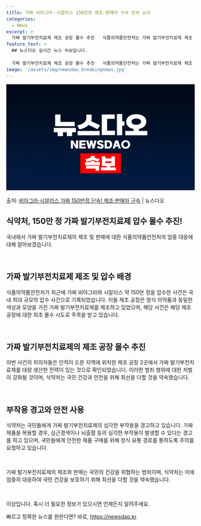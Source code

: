 ```yaml
---
title: 가짜 비아그라‧시알리스 150만정 제조·판매자 구속 단속 소식
categories:
  - News
excerpt: >
  가짜 발기부전치료제 제조 공장 몰수 추진   식품의약품안전처는 가짜 발기부전치료제 제조 및 판매 행위를 적발…
feature_text: >
  ## 뉴스다오 실시간 뉴스 속보입니다.

  가짜 발기부전치료제 제조 공장 몰수 추진   식품의약품안전처는 가짜 발기부전치료제 제조 및 판매 행위를 적발…
image: '/assets/img/newsdao_breakingnews.jpg'
---
```


![뉴스다오 속보](/assets/img/newsdao_breakingnews.jpg)

<p>출처: <a href="https://newsdao.kr/4073" rel="dofollow">비아그라‧시알리스 가짜 150만정 단속! 제조·판매자 구속</a> | 뉴스다오</p>

<h2 data-ke-size="size26">식약처, 150만 정 가짜 발기부전치료제 압수 몰수 추진!</h2>
국내에서 가짜 발기부전치료제의 제조 및 판매에 대한 식품의약품안전처의 엄중 대응에 대해 알아보겠습니다.

<p data-ke-size="size16">&nbsp;</p>

<h2 data-ke-size="size24">가짜 발기부전치료제 제조 및 압수 배경</h2>
식품의약품안전처가 최근에 가짜 비아그라와 시알리스 약 150만 정을 압수한 사건은 국내 최대 규모의 압수 사건으로 기록되었습니다. 이들 제조 공장은 정식 의약품과 동일한 색상과 모양을 가진 가짜 발기부전치료제를 제조하고 있었으며, 해당 사건은 해당 제조 공장에 대한 최초 몰수 시도로 주목을 받고 있습니다.

<p data-ke-size="size16">&nbsp;</p>

<h2 data-ke-size="size24">가짜 발기부전치료제의 제조 공장 몰수 추진</h2>
이번 사건의 피의자들은 인적이 드문 지역에 위치한 제조 공장 2곳에서 가짜 발기부전치료제를 대량 생산한 전력이 있는 것으로 확인되었습니다. 이러한 범죄 행위에 대한 처벌이 강화될 것이며, 식약처는 국민 건강과 안전을 위해 최선을 다할 것을 약속했습니다.

<p data-ke-size="size16">&nbsp;</p>

<h2 data-ke-size="size24">부작용 경고와 안전 사용</h2>
식약처는 국민들에게 가짜 발기부전치료제의 심각한 부작용을 경고하고 있습니다. 가짜 제품을 복용할 경우, 심근경색이나 뇌출혈 등의 심각한 부작용이 발생할 수 있다는 경고를 하고 있으며, 국민들에게 안전한 제품 구매를 위해 정식 유통 경로를 통하도록 주의를 요청하고 있습니다.

<p data-ke-size="size16">&nbsp;</p>

가짜 발기부전치료제의 제조와 판매는 국민의 건강을 위협하는 범죄이며, 식약처는 이에 엄중히 대응하여 국민 건강을 보호하기 위해 최선을 다할 것을 약속했습니다.

<p data-ke-size="size16">&nbsp;</p>
이상입니다. 혹시 더 필요한 정보가 있으시면 언제든지 알려주세요. 

빠르고 정확한 뉴스를 원한다면? 바로, <a href="https://newsdao.kr" rel="dofollow">https://newsdao.kr</a>


